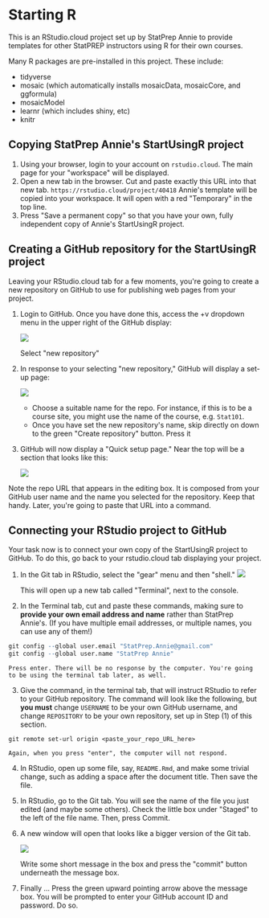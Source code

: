 # Starting R

This is an RStudio.cloud project set up by StatPrep Annie to provide templates for other StatPREP instructors using R for their own courses. 

Many R packages are pre-installed in this project. These include:

- tidyverse
- mosaic (which automatically installs mosaicData, mosaicCore, and ggformula)
- mosaicModel
- learnr (which includes shiny, etc)
- knitr

## Copying StatPrep Annie's StartUsingR project

1. Using your browser, login to your account on `rstudio.cloud`. The main page for your "workspace" will be displayed.
2. Open a new tab in the browser. Cut and paste exactly this URL into that new tab.
    `https://rstudio.cloud/project/40418`
    Annie's template will be copied into your workspace. It will open with a red "Temporary" in the top line.
3. Press "Save a permanent copy" so that you have your own, fully independent copy of Annie's StartUsingR project.

## Creating a GitHub repository for the StartUsingR project

Leaving your RStudio.cloud tab for a few moments, you're going to create a new repository on GitHub to use for publishing web pages from your project.

1. Login to GitHub. Once you have done this, access the +v dropdown menu in the upper right of the GitHub display:

    ![](images/new_repo1.png)
    
    Select "new repository"

2. In response to your selecting "new repository," GitHub will display a set-up page:

    ![](images/new_repo2.png)
    
    - Choose a suitable name for the repo. For instance, if this is to be a course site, you might use the name of the course, e.g. `Stat101`.
    - Once you have set the new repository's name, skip directly on down to the green "Create repository" button. Press it
    
3. GitHub will now display a "Quick setup page." Near the top will be a section that looks like this:

    ![](images/new_repo3.png)

Note the repo URL that appears in the editing box. It is composed from your GitHub user name and the name you selected for the repository. Keep that handy. Later, you're going to paste that URL into a command.


## Connecting your RStudio project to GitHub

Your task now is to connect your own copy of the StartUsingR project to GitHub. To do this, go back to your rstudio.cloud tab displaying your project.

1. In the Git tab in RStudio, select the "gear" menu and then "shell." 
    ![](images/new_repo4.png)

    This will open up a new tab called "Terminal", next to the console.

2. In the Terminal tab, cut and paste these commands, making sure to **provide your own email address and name** rather than StatPrep Annie's. (If you have multiple email addresses, or multiple names, you can use any of them!) 

```r
git config --global user.email "StatPrep.Annie@gmail.com"
git config --global user.name "StatPrep Annie"
```
    Press enter. There will be no response by the computer. You're going to be using the terminal tab later, as well.

3. Give the command, in the terminal tab, that will instruct RStudio to refer to your GitHub repository. The command will look like the following, but **you must** change `USERNAME` to be your own GitHub username, and change `REPOSITORY` to be your own repository, set up in Step (1) of this section.
```
git remote set-url origin <paste_your_repo_URL_here>
```
    Again, when you press "enter", the computer will not respond.

4. In RStudio, open up some file, say, `README.Rmd`, and make some trivial change, such as adding a space after the document title. Then save the file.

5. In RStudio, go to the Git tab. You will see the name of the file you just edited (and maybe some others). Check the little box under "Staged" to the left of the file name. Then, press Commit.

6. A new window will open that looks like a bigger version of the Git tab. 

    ![](images/new_repo6.png)

    Write some short message in the box and press the "commit" button underneath the message box. 

7. Finally ... Press the green upward pointing arrow above the message box. You will be prompted to enter your GitHub account ID and password. Do so.


